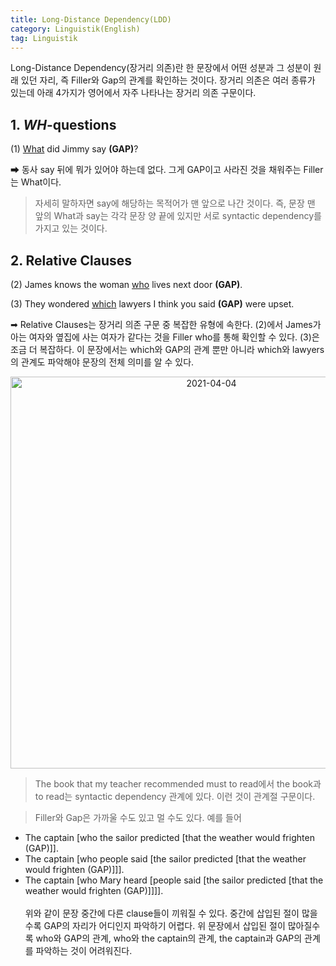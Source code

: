 ```yaml
---
title: Long-Distance Dependency(LDD)
category: Linguistik(English)
tag: Linguistik
---
```

Long-Distance Dependency(장거리 의존)란 한 문장에서 어떤 성분과 그 성분이 원래 있던 자리, 즉 Filler와 Gap의 관계를 확인하는 것이다. 장거리 의존은 여러 종류가 있는데 아래 4가지가 영어에서 자주 나타나는 장거리 의존 구문이다.

## 1. *WH*-questions

(1) <U>What</U> did Jimmy say **(GAP)**?

&#10145; 동사 say 뒤에 뭐가 있어야 하는데 없다. 그게 GAP이고 사라진 것을 채워주는 Filler는 What이다.

> 자세히 말하자면 say에 해당하는 목적어가 맨 앞으로 나간 것이다. 즉, 문장 맨 앞의 What과 say는 각각 문장 양 끝에 있지만 서로 syntactic dependency를 가지고 있는 것이다.

## 2. Relative Clauses

(2) James knows the woman <U>who</U> lives next door **(GAP)**.

(3) They wondered <U>which</U> lawyers I think you said **(GAP)** were upset.

&#10145; Relative Clauses는 장거리 의존 구문 중 복잡한 유형에 속한다. (2)에서 James가 아는 여자와 옆집에 사는 여자가 같다는 것을 Filler who를 통해 확인할 수 있다. (3)은 조금 더 복잡하다. 이 문장에서는 which와 GAP의 관계 뿐만 아니라 which와 lawyers의 관계도 파악해야 문장의 전체 의미를 알 수 있다.

<center><img width="627" alt="2021-04-04" src="https://user-images.githubusercontent.com/53667002/113497900-07bb6080-9543-11eb-8ff4-40e8c1715da8.png"></center>


> The book that my teacher recommended must to read에서 the book과 to read는 syntactic dependency 관계에 있다. 이런 것이 관계절 구문이다.

> Filler와 Gap은 가까울 수도 있고 멀 수도 있다. 예를 들어<br>  
- The captain \[who the sailor predicted \[that the weather would frighten (GAP)]].  
- The captain \[who people said \[the sailor predicted \[that the weather would frighten (GAP)]]].  
- The captain \[who Mary heard \[people said \[the sailor predicted \[that the weather would frighten (GAP)]]]].  
<br>위와 같이 문장 중간에 다른 clause들이 끼워질 수 있다. 중간에 삽입된 절이 많을수록 GAP의 자리가 어디인지 파악하기 어렵다. 위 문장에서 삽입된 절이 많아질수록 who와 GAP의 관계, who와 the captain의 관계, the captain과 GAP의 관계를 파악하는 것이 어려워진다.
